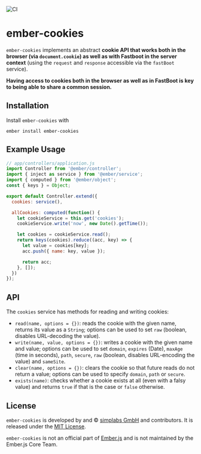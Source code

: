 ![CI](https://github.com/simplabs/ember-cookies/workflows/CI/badge.svg)

# ember-cookies

`ember-cookies` implements an abstract __cookie API that works both in the
browser (via `document.cookie`) as well as with Fastboot in the server
context__ (using the `request` and `response` accessible via the `fastBoot`
service).

__Having access to cookies both in the browser as well as in FastBoot is key to
being able to share a common session.__

## Installation

Install `ember-cookies` with

`ember install ember-cookies`

## Example Usage

```js
// app/controllers/application.js
import Controller from '@ember/controller';
import { inject as service } from '@ember/service';
import { computed } from '@ember/object';
const { keys } = Object;

export default Controller.extend({
  cookies: service(),

  allCookies: computed(function() {
    let cookieService = this.get('cookies');
    cookieService.write('now', new Date().getTime());

    let cookies = cookieService.read();
    return keys(cookies).reduce((acc, key) => {
      let value = cookies[key];
      acc.push({ name: key, value });

      return acc;
    }, []);
  })
});
```

## API

The `cookies` service has methods for reading and writing cookies:

* `read(name, options = {})`: reads the cookie with the given name, returns its
  value as a `String`; options can be used to set `raw` (boolean, disables
  URL-decoding the value).
* `write(name, value, options = {})`: writes a cookie with the given name and
  value; options can be used to set `domain`, `expires` (Date), `maxAge` (time
  in seconds), `path`, `secure`, `raw` (boolean, disables URL-encoding the
  value) and `sameSite`.
* `clear(name, options = {})`: clears the cookie so that future reads do not
  return a value; options can be used to specify `domain`, `path` or `secure`.
* `exists(name)`: checks whether a cookie exists at all (even with a falsy
  value) and returns `true` if that is the case or `false` otherwise.

## License

`ember-cookies` is developed by and &copy;
[simplabs GmbH](http://simplabs.com) and contributors. It is released under the
[MIT License](https://github.com/simplabs/ember-simple-auth/blob/master/LICENSE).

`ember-cookies` is not an official part of [Ember.js](http://emberjs.com) and
is not maintained by the Ember.js Core Team.
